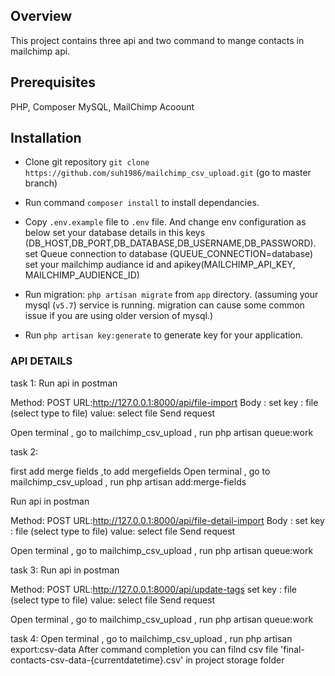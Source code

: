 
## Overview

This project contains three api and two command to mange contacts in mailchimp api.

## Prerequisites
  PHP, Composer
  MySQL,
  MailChimp Acoount

## Installation

* Clone git repository `git clone https://github.com/suh1986/mailchimp_csv_upload.git`
(go to master branch)
* Run command `composer install` to install dependancies.
* Copy `.env.example` file to `.env` file. And change env configuration as below
  set your database details in this keys (DB_HOST,DB_PORT,DB_DATABASE,DB_USERNAME,DB_PASSWORD).
  set Queue connection to database (QUEUE_CONNECTION=database)
  set your mailchimp audiance id and apikey(MAILCHIMP_API_KEY, MAILCHIMP_AUDIENCE_ID) 

* Run migration: `php artisan migrate` from `app` directory. (assuming your mysql (`v5.7`) service is running. migration can cause some common issue if you are using older version of mysql.)
* Run `php artisan key:generate` to generate key for your application.

### API DETAILS
task  1:
Run api in postman

Method: POST
URL:http://127.0.0.1:8000/api/file-import
Body :
set key : file (select type to file)
	value: select file
	Send request

Open terminal , go to mailchimp_csv_upload , run php artisan queue:work


task  2:

first add merge fields ,to add mergefields
Open terminal , go to mailchimp_csv_upload , run php artisan add:merge-fields


Run api in postman

Method: POST
URL:http://127.0.0.1:8000/api/file-detail-import
Body :
set key : file (select type to file)
	value: select file
	Send request

Open terminal , go to mailchimp_csv_upload , run php artisan queue:work


task  3:
Run api in postman

Method: POST
URL:http://127.0.0.1:8000/api/update-tags
set key : file (select type to file)
	value: select file
	Send request

Open terminal , go to mailchimp_csv_upload , run php artisan queue:work

task  4:
Open terminal , go to mailchimp_csv_upload , run php artisan export:csv-data
After command completion you can filnd csv file 'final-contacts-csv-data-{currentdatetime}.csv'
in project storage folder





